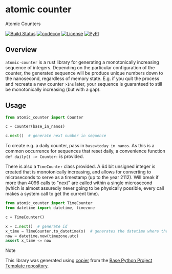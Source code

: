 # atomic counter

Atomic Counters

[![Build Status](https://github.com/1kbgz/atomic-counter/actions/workflows/build.yaml/badge.svg?branch=main&event=push)](https://github.com/1kbgz/atomic-counter/actions/workflows/build.yaml)
[![codecov](https://codecov.io/gh/1kbgz/atomic-counter/branch/main/graph/badge.svg)](https://codecov.io/gh/1kbgz/atomic-counter)
[![License](https://img.shields.io/github/license/1kbgz/atomic-counter)](https://github.com/1kbgz/atomic-counter)
[![PyPI](https://img.shields.io/pypi/v/atomic-counter.svg)](https://pypi.python.org/pypi/atomic-counter)

## Overview

`atomic-counter` is a rust library for generating a monotonically increasing sequence of integers. Depending on the particular configuration of the counter, the generated sequence will be produce unique numbers down to the nanosecond, regardless of memory state.
E.g. if you quit the process and recreate a new counter `>1ns` later, your sequence is guaranteed to still be monotonically increasing (but with a gap).

## Usage

```python
from atomic_counter import Counter

c = Counter(base_in_nanos)

c.next()  # generate next number in sequence
```

To create e.g. a daily counter, pass in `base=today in nanos`. As this is a common occurrence for sequences that reset daily, a convenience function `def daily() -> Counter:` is provided.

There is also a `TimeCounter` class provided. A 64 bit unsigned integer is created that is monotonically increasing, and allows for converting to microseconds to serve as a timestamp (up to the year 2112). Will break if more than 4096 calls to "next" are called within a single microsecond (which is almost assuredly never going to be physically possible, every call makes a system call to get the current time).

```python
from atomic_counter import TimeCounter
from datetime import datetime, timezone

c = TimeCounter()

x = c.next()  # generate id
x_time = TimeCounter.to_datetime(x)  # generates the datetime where the value was called.
now = datetime.now(timezone.utc)
assert x_time <= now
```

> [!NOTE]
> This library was generated using [copier](https://copier.readthedocs.io/en/stable/) from the [Base Python Project Template repository](https://github.com/python-project-templates/base).
